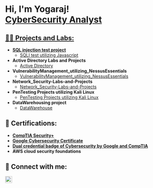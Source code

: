 <h1>Hi, I'm Yogaraj! <br/><a href="https://github.com/Yogarajgprabagaran">CyberSecurity Analyst</a> <a href="https://www.linkedin.com/in/yogaraj-govindarajalu-prabagaran-29a4321b5"></h1>

<h2>👨‍💻 Projects and Labs:</h2>

- <b>SQL injection test project</b>
  - [SQLI test utilizing Javascript](https://github.com/Yogarajgprabagaran/SQL_injection-test)
- <b>Active Directory Labs and Projects</b>
  - [Active Directory](https://github.com/Yogarajgprabagaran/ActiveDirectory)
- <b>VulnerabilityManagement_utilizing_NessusEssentials</b>
  - [VulnerabilityManagement_utilizing_NessusEssentials](https://github.com/Yogarajgprabagaran/VulnerabilityManagement_utilizing_NessusEssentials)
- <b>Network_Security-Labs-and-Projects</b>
  - [Network_Security-Labs-and-Projects](https://github.com/Yogarajgprabagaran/Network_Security-Labs-and-Projects)
- <b>PenTesting Projects utilizing Kali Linux</b>
  - [PenTesting Projects utilizing Kali Linux](https://github.com/Yogarajgprabagaran/PenTesting-utilizing-KaliLinux)
- <b>DataWarehousing project</b>
  - [DataWarehouse](https://github.com/Yogarajgprabagaran/DataWarehousing)


    
<h2>📄 Certifications:</h2>

- <b>[CompTIA Security+](https://www.credly.com/badges/4d94f78c-eec2-47e7-b6f6-8b4d857c6f6e/public_url)</b>
- <b>[Google Cybersecurity Certificate](https://www.credly.com/badges/286db609-ee59-42ce-bcdc-5dee4ddd5a0c/public_url)</b>
- <b>[Dual credential badge of Cybersecurity by Google and CompTIA](https://www.credly.com/badges/b8e46b76-e2dc-4ca9-8f23-3b336bebd76a/public_url)</b>
- <b>AWS cloud security foundations</b>

<h2> 🤳 Connect with me:</h2>

[<img align="left" alt="Yogaraj | LinkedIn" width="22px" src="https://cdn.jsdelivr.net/npm/simple-icons@v3/icons/linkedin.svg" />][linkedin]

[credly]: https://www.credly.com/users/yogaraj-govindarajalu-prabagaran
[linkedin]: https://www.linkedin.com/in/yogaraj-govindarajalu-prabagaran-29a4321b5
